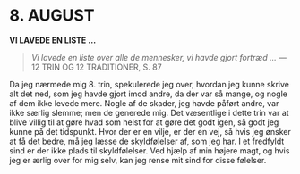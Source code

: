 # 8. AUGUST

**VI LAVEDE EN LISTE …**

> *Vi lavede en liste over alle de mennesker, vi havde gjort fortræd …*
> — 12 TRIN OG 12 TRADITIONER, S. 87

Da jeg nærmede mig 8. trin, spekulerede jeg over, hvordan jeg kunne skrive alt det ned, som jeg havde gjort imod andre, da der var så mange, og nogle af dem ikke levede mere. Nogle af de skader, jeg havde påført andre, var ikke særlig slemme; men de generede mig. Det væsentlige i dette trin var at blive villig til at gøre hvad som helst for at gøre det godt igen, så godt jeg kunne på det tidspunkt. Hvor der er en vilje, er der en vej, så hvis jeg ønsker at få det bedre, må jeg læsse de skyldfølelser af, som jeg har. I et fredfyldt sind er der ikke plads til skyldfølelser. Ved hjælp af min højere magt, og hvis jeg er ærlig over for mig selv, kan jeg rense mit sind for disse følelser.

